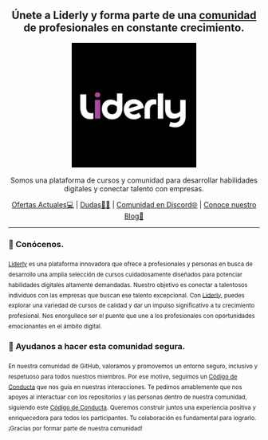 <h2 align="center">Únete a Liderly y forma parte de una <a href="https://discord.gg/99BRK9fPm2">comunidad</a> de profesionales en constante crecimiento.</h1>


<p align="center">
  <a href="https://liderly.com/index.html">
    <img src="https://raw.githubusercontent.com/Liderly/.github/main/profile/images/Liderly%20comunidad.png" alt="Liderly logo" height="250">
  </a>
</p>

<p align="center">
  Somos una plataforma de cursos y comunidad para desarrollar habilidades digitales y conectar talento con empresas.
</p>

<p align="center">
  <a href="https://liderly.com/servicios.html">Ofertas Actuales💻</a>
  |
  <a href="https://liderly.com/ayuda.html">Dudas👋🆘</a>
  |
  <a href="https://discord.gg/99BRK9fPm2">Comunidad en Discord🌐</a>
  |
  <a href="https://liderly.com/blog.html">Conoce nuestro Blog📓</a>
</p>

----

### 👋 Conócenos.

<sub>[Liderly]("https://liderly.com/ayuda.html") es una plataforma innovadora que ofrece a profesionales y personas en busca de desarrollo una amplia selección de cursos cuidadosamente diseñados para potenciar habilidades digitales altamente demandadas. Nuestro objetivo es conectar a talentosos individuos con las empresas que buscan ese talento excepcional. Con [Liderly]("https://liderly.com/ayuda.html"), puedes explorar una variedad de cursos de calidad y dar un impulso significativo a tu crecimiento profesional. Nos enorgullece ser el puente que une a los profesionales con oportunidades emocionantes en el ámbito digital.</sub>


### 🦺 Ayudanos a hacer esta comunidad segura.

<sub>En nuestra comunidad de GitHub, valoramos y promovemos un entorno seguro, inclusivo y respetuoso para todos nuestros miembros. Por ese motivo, seguimos un [Código de Conducta](https://github.com/Liderly/codigo-de-conducta) que nos guía en nuestras interacciones. Te pedimos amablemente que nos apoyes al interactuar con los repositorios y las personas dentro de nuestra comunidad, siguiendo este [Código de Conducta](https://github.com/Liderly/codigo-de-conducta). Queremos construir juntos una experiencia positiva y enriquecedora para todos los participantes. Tu colaboración es fundamental para lograrlo. ¡Gracias por formar parte de nuestra comunidad!</sub>


